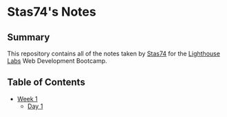# Stas74's Notes

## Summary 

This repository contains all of the notes taken by [Stas74](https://github.com/Stas74) for the [Lighthouse Labs](https://www.lighthouselabs.ca/) Web Development Bootcamp.

## Table of Contents

* [Week 1](/Week_1)
  * [Day 1](/Week_1/Day_1)